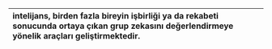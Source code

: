 |intelijans, birden fazla bireyin işbirliği ya da rekabeti sonucunda ortaya çıkan grup zekasını değerlendirmeye yönelik araçları geliştirmektedir.|
|:-----------------------------------------------------------------------------------------------------------------------------------------------------------|

